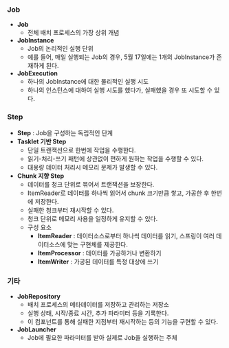 ### Job

- **Job**
    - 전체 배치 프로세스의 가장 상위 개념
- **JobInstance**
    - Job의 논리적인 실행 단위
    - 예를 들어, 매일 실행되는 Job의 경우, 5월 17일에는 1개의 JobInstance가 존재하게 된다.
- **JobExecution**
    - 하나의 JobInstance에 대한 물리적인 실행 시도
    - 하나의 인스턴스에 대하여 실행 시도를 했다가, 실패했을 경우 또 시도할 수 있다.

### Step

- **Step** : Job을 구성하는 독립적인 단계
- **Tasklet 기반 Step**
    - 단일 트랜잭션으로 한번에 작업을 수행한다.
    - 읽기-처리-쓰기 패턴에 상관없이 편하게 원하는 작업을 수행할 수 있다.
    - 대용량 데이터 처리시 메모리 문제가 발생할 수 있다.
- **Chunk 지향 Step**
    - 데이터를 청크 단위로 묶어서 트랜잭션을 보장한다.
    - ItemReader로 데이터를 하나씩 읽어서 chunk 크기만큼 쌓고, 가공한 후 한번에 저장한다.
    - 실패한 청크부터 재시작할 수 있다.
    - 청크 단위로 메모리 사용을 일정하게 유지할 수 있다.
    - 구성 요소
        - **ItemReader** : 데이터소스로부터 하나씩 데이터를 읽기, 스프링이 여러 데이터소스에 맞는 구현체를 제공한다.
        - **ItemProcessor** : 데이터를 가공하거나 변환하기
        - **ItemWriter** : 가공된 데이터를 특정 대상에 쓰기

### 기타

- **JobRepository**
    - 배치 프로세스의 메타데이터를 저장하고 관리하는 저장소
    - 실행 상태, 시작/종료 시간, 추가 파라미터 등을 기록한다.
    - 이 컴포넌트를 통해 실패한 지점부터 재시작하는 등의 기능을 구현할 수 있다.
- **JobLauncher**
    - Job에 필요한 파라미터를 받아 실제로 Job을 실행하는 주체